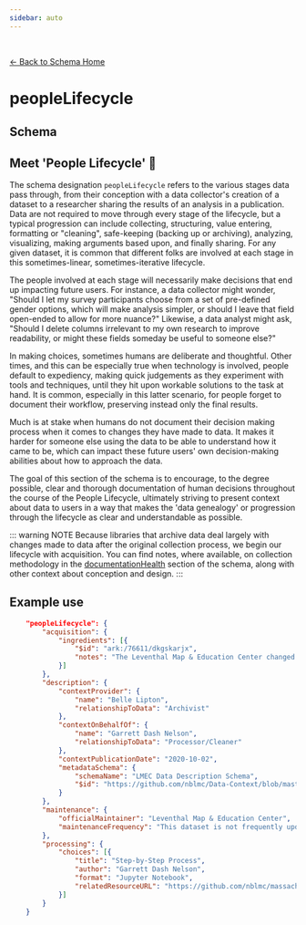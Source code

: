 ```yaml
---
sidebar: auto
---
```


<br>

[← Back to Schema Home](./)

# peopleLifecycle

## Schema 

<template>
   <table v-if="this.schema.peopleLifecycle" id ="property-table">
  <tr>
    <th>Property</th>
    <th>Expected Type</th>
    <th>Required</th>
    <th>Description</th>
  </tr>
  <tr v-for="item, index in this.peopleLifecycle" :key="index">
    <td><a :href="index + '.html'" >{{index}}</a></td>
    <td>{{item.type}}</td>
    <td id="required">{{checkRequired(index, schema.peopleLifecycle.required)}}</td>
    <td>{{item.description}}</td>
  </tr>
</table> 
</template>

<div id = "aside">

## Meet 'People Lifecycle' 👋

The schema designation `peopleLifecycle` refers to the various stages data pass through, from their conception with a data collector's creation of a dataset to a researcher sharing the results of an analysis in a publication. Data are not required to move through every stage of the lifecycle, but a typical progression can include collecting, structuring, value entering, formatting or "cleaning", safe-keeping (backing up or archiving), analyzing, visualizing, making arguments based upon, and finally sharing. For any given dataset, it is common that different folks are involved at each stage in this sometimes-linear, sometimes-iterative lifecycle.


The people involved at each stage will necessarily make decisions that end up impacting  future users. For instance, a data collector might wonder, "Should I let my survey participants choose from a set of pre-defined gender options, which will make analysis simpler, or should I leave that field open-ended to allow for more nuance?" Likewise, a data analyst might ask, "Should I delete columns irrelevant to my own research to improve readability, or might these fields someday be useful to someone else?"


In making choices, sometimes humans are deliberate and thoughtful. Other times, and this can be especially true when technology is involved, people default to expediency, making quick judgements as they experiment with tools and techniques, until they hit upon workable solutions to the task at hand. It is common, especially in this latter scenario, for people forget to document their workflow, preserving instead only the final results.

Much is at stake when humans do not document their decision making process when it comes to changes they have made to data. It makes it harder for someone else using the data to be able to understand how it came to be, which can impact these future users' own decision-making abilities about how to approach the data.


The goal of this section of the schema is to encourage, to the degree possible, clear and thorough documentation of human decisions throughout the course of the People Lifecycle, ultimately striving to present context about data to users in a way that makes the 'data genealogy' or progression through the lifecycle as clear and understandable as possible. 

::: warning NOTE
Because libraries that archive data deal largely with changes made to data after the original collection process, we begin our lifecycle with acquisition. You can find notes, where available, on collection methodology in the [documentationHealth](./documentationHealth.html) section of the schema, along with other context about conception and design. 
:::

</div>

## Example use

``` json
	"peopleLifecycle": {
		"acquisition": {
			"ingredients": [{
				"$id": "ark:/76611/dkgskarjx",
				"notes": "The Leventhal Map & Education Center changed this ingredient dataset to create the new simplified towns dataset"
			}]
		},
		"description": {
			"contextProvider": {
				"name": "Belle Lipton",
				"relationshipToData": "Archivist"
			},
			"contextOnBehalfOf": {
				"name": "Garrett Dash Nelson",
				"relationshipToData": "Processor/Cleaner"
			},
			"contextPublicationDate": "2020-10-02",
			"metadataSchema": {
				"schemaName": "LMEC Data Description Schema",
				"$id": "https://github.com/nblmc/Data-Context/blob/master/schema.json"
			}
		},
		"maintenance": {
			"officialMaintainer": "Leventhal Map & Education Center",
			"maintenanceFrequency": "This dataset is not frequently updated"
		},
		"processing": {
			"choices": [{
				"title": "Step-by-Step Process",
				"author": "Garrett Dash Nelson",
				"format": "Jupyter Notebook",
				"relatedResourceURL": "https://github.com/nblmc/massachusetts-municipal-boundaries/blob/main/processor.ipynb"
			}]
		}
	}
```

<script>
import axios from 'axios'


export default {

    data() {
        return {
          schema: [],
          citation: [],
          endpoints: [],
          filterTagging: [],
          documentationHealth: [],
          relatedResources: [],
          peopleLifecycle: []
        }
    },
    methods: {
        whatsUp(){
          console.log(this.citation)
        },
        checkRequired(evaluatedItem, requiredFieldsList){
          if (requiredFieldsList === undefined || requiredFieldsList.length == 0) {
              return ''
          } else {
            if (requiredFieldsList.includes(evaluatedItem)){
                return 'x'
            } else {
                return ''
            }
          }
        }
    },
    computed: {
        data() {
            return this.$page.frontmatter
        }
    },
    created() {
        //returns a promise
        axios.get("https://raw.githubusercontent.com/bplmaps/data-description-schema/master/schema.json")
            .then(response => {
                this.schema = response.data.properties
                this.citation = response.data.properties.citation.properties
                this.endpoints = response.data.properties.endpoints
                this.filterTagging = response.data.properties.filterTagging.properties
                this.documentationHealth = response.data.properties.documentationHealth.properties
                this.relatedResources = response.data.properties.relatedResources.properties
                this.peopleLifecycle = response.data.properties.peopleLifecycle.properties
            }).catch(err => {
                console.log(err)
            })
    }
}
</script>

<style lang="stylus">

table#property-table
  width:100%

p.larger-text
  font-size 120%

td#required
  text-align center

#aside{
  border: 1px dotted #1a1a37;
  padding: 0 15px;
  color: #777;
  box-shadow: -3px -3px 0 lighten(#1a1a37, 80%);
  background-color: white;
  margin-top:1rem;

}


</style>

